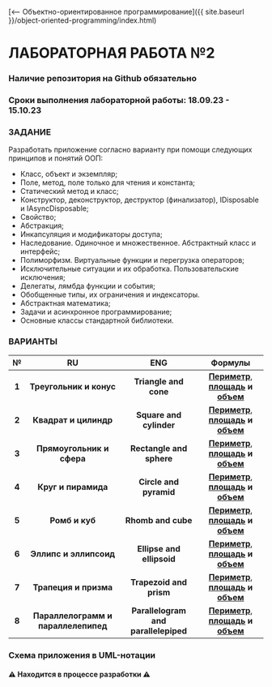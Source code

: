 [⟵ Объектно-ориентированное программирование]({{ site.baseurl }}/object-oriented-programming/index.html)

# **ЛАБОРАТОРНАЯ РАБОТА №2**

### **Наличие репозитория на Github обязательно**

### **Сроки выполнения лабораторной работы: 18.09.23 - 15.10.23**

### **ЗАДАНИЕ**

Разработать приложение согласно варианту при помощи следующих принципов и понятий ООП:
*	Класс, объект и экземпляр;
*	Поле, метод, поле только для чтения и константа;
*	Статический метод и класс;
*	Конструктор, деконструктор, деструктор (финализатор), IDisposable и IAsyncDisposable;
*	Свойство;
*	Абстракция;
*	Инкапсуляция и модификаторы доступа;
*	Наследование. Одиночное и множественное. Абстрактный класс и интерфейс;
*	Полиморфизм. Виртуальные функции и перегрузка операторов;
*	Исключительные ситуации и их обработка. Пользовательские исключения;
*	Делегаты, лямбда функции и события;
*	Обобщенные типы, их ограничения и индексаторы.
*   Абстрактная математика;
*	Задачи и асинхронное программирование;
*   Основные классы стандартной библиотеки.

### **ВАРИАНТЫ**

| № | RU | ENG | Формулы |
|:-:|:-:|:-:|:-:|
| **1** | **Треугольник и конус** | **Triangle and cone** | [**Периметр**](https://ru.onlinemschool.com/math/assistance/figures_perimeter/triangle), [**площадь**](https://ru.onlinemschool.com/math/assistance/figures_area/triangle) **и** [**объем**](https://ru.onlinemschool.com/math/assistance/figures_volume/cone) |
| **2** | **Квадрат и цилиндр** | **Square  and cylinder** | [**Периметр**](https://ru.onlinemschool.com/math/assistance/figures_perimeter/square), [**площадь**](https://ru.onlinemschool.com/math/assistance/figures_area/square) **и** [**объем**](https://ru.onlinemschool.com/math/assistance/figures_volume/cylinder) |
| **3** | **Прямоугольник и сфера** | **Rectangle and sphere** | [**Периметр**](https://ru.onlinemschool.com/math/assistance/figures_perimeter/rectangle), [**площадь**](https://ru.onlinemschool.com/math/assistance/figures_area/rectangle1) **и** [**объем**](https://ru.onlinemschool.com/math/assistance/figures_volume/sphere) |
| **4** | **Круг и пирамида** | **Circle and pyramid** | [**Периметр**](https://ru.onlinemschool.com/math/assistance/figures_perimeter/circle), [**площадь**](https://ru.onlinemschool.com/math/assistance/figures_area/circle) **и** [**объем**](https://ru.onlinemschool.com/math/assistance/figures_volume/pyramid) |
| **5** | **Ромб и куб** | **Rhomb and cube** | [**Периметр**](https://ru.onlinemschool.com/math/assistance/figures_perimeter/diamond), [**площадь**](https://ru.onlinemschool.com/math/assistance/figures_area/diamond) **и** [**объем**](https://ru.onlinemschool.com/math/assistance/figures_volume/cube) |
| **6** | **Эллипс и эллипсоид** | **Ellipse and ellipsoid** | [**Периметр**](https://www.webmath.ru/poleznoe/formules_15_12.php), [**площадь**](https://ru.onlinemschool.com/math/assistance/figures_area/ovals) **и** [**объем**](https://geleot.ru/education/math/geometry/volume/ellipsoid) |
| **7** | **Трапеция и призма** | **Trapezoid and prism** | [**Периметр**](https://ru.onlinemschool.com/math/assistance/figures_perimeter/trapezium), [**площадь**](https://ru.onlinemschool.com/math/assistance/figures_area/trapezium) **и** [**объем**](https://ru.onlinemschool.com/math/assistance/figures_volume/prism) |
| **8** | **Параллелограмм и параллелепипед** | **Parallelogram and parallelepiped** | [**Периметр**](https://ru.onlinemschool.com/math/assistance/figures_perimeter/parallelogram), [**площадь**](https://ru.onlinemschool.com/math/assistance/figures_area/parallelogram) **и** [**объем**](https://ru.onlinemschool.com/math/assistance/figures_volume/parallelepiped) |

### **Схема приложения в UML-нотации**

#### ⚠️ **Находится в процессе разработки** ⚠️
